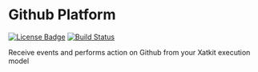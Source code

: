 Github Platform
=====

[![License Badge](https://img.shields.io/badge/license-EPL%202.0-brightgreen.svg)](https://opensource.org/licenses/EPL-2.0)
[![Build Status](https://travis-ci.com/xatkit-bot-platform/github-platform.svg?branch=master)](https://travis-ci.com/xatkit-bot-platform/github-platform)

Receive events and performs action on Github from your Xatkit execution model
